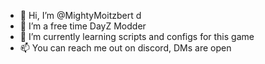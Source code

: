- 👋 Hi, I’m @MightyMoitzbert
d
- 👀 I’m a free time DayZ Modder
- 🌱 I’m currently learning scripts and configs for this game
- 📫 You can reach me out on discord, DMs are open
